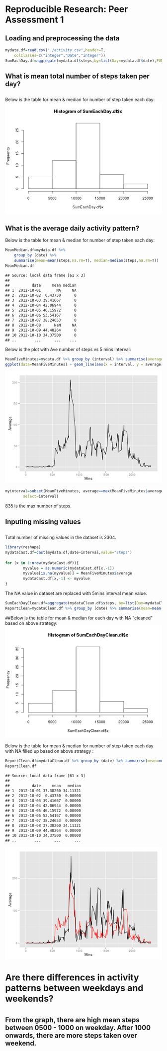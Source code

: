 # Reproducible Research: Peer Assessment 1


## Loading and preprocessing the data




```r
mydata.df=read.csv("./activity.csv",header=T,
	colClasses=c("integer","Date","integer"))
SumEachDay.df=aggregate(mydata.df$steps,by=list(Day=mydata.df$date),FUN=sum)
```

##
## What is mean total number of steps taken per day?
##
Below is the table for mean & median for number of step taken each day:
![](PA1_template_files/figure-html/unnamed-chunk-3-1.png) 

## What is the average daily activity pattern?

Below is the table for mean & median for number of step taken each day:

```r
MeanMedian.df=mydata.df %>% 
	group_by (date) %>% 
	summarise(mean=mean(steps,na.rm=T), median=median(steps,na.rm=T))
MeanMedian.df
```

```
## Source: local data frame [61 x 3]
## 
##          date     mean median
## 1  2012-10-01       NA     NA
## 2  2012-10-02  0.43750      0
## 3  2012-10-03 39.41667      0
## 4  2012-10-04 42.06944      0
## 5  2012-10-05 46.15972      0
## 6  2012-10-06 53.54167      0
## 7  2012-10-07 38.24653      0
## 8  2012-10-08      NaN     NA
## 9  2012-10-09 44.48264      0
## 10 2012-10-10 34.37500      0
## ..        ...      ...    ...
```

Below is the plot with Ave number of steps vs 5 mins interval:

```r
MeanFiveMinutes=mydata.df %>% group_by (interval) %>% summarise(average=mean(steps,na.rm=T))
ggplot(data=MeanFiveMinutes) + geom_line(aes(x = interval, y = average)) + xlab('Mins') + ylab('Average')
```

![](PA1_template_files/figure-html/unnamed-chunk-4-1.png) 


```r
myinterval=subset(MeanFiveMinutes, average==max(MeanFiveMinutes$average),
        select=interval)
```
835 is the max number of steps.

##
## Inputing missing values
##

Total number of missing values in the dataset is 2304.


```r
library(reshape)
mydataCast.df=cast(mydata.df,date~interval,value="steps")

for (x in 1:nrow(mydataCast.df)){
        myvalue = as.numeric(mydataCast.df[x,-1])
        myvalue[is.na(myvalue)] = MeanFiveMinutes$average
        mydataCast.df[x,-1] <- myvalue
}
```

The NA value in dataset are replaced with 5mins interval  mean value.





```r
SumEachDayClean.df=aggregate(mydataClean.df$steps, by=list(Day=mydataClean.df$date),FUN=sum)
ReportClean=mydataClean.df %>% group_by (date) %>% summarise(mean=mean(steps,na.rm=T), median=median(steps,na.rm=T))
```

##Below is the table for mean & median for each day with NA "cleaned" based on above strategy:
![](PA1_template_files/figure-html/unnamed-chunk-10-1.png) 

Below is the table for mean & median for number of step taken each day with NA filled up based on above strategy :

```r
ReportClean.df=mydataClean.df %>% group_by (date) %>% summarise(mean=mean(steps,na.rm=T), median=median(steps,na.rm=T))
ReportClean.df
```

```
## Source: local data frame [61 x 3]
## 
##          date     mean   median
## 1  2012-10-01 37.38260 34.11321
## 2  2012-10-02  0.43750  0.00000
## 3  2012-10-03 39.41667  0.00000
## 4  2012-10-04 42.06944  0.00000
## 5  2012-10-05 46.15972  0.00000
## 6  2012-10-06 53.54167  0.00000
## 7  2012-10-07 38.24653  0.00000
## 8  2012-10-08 37.38260 34.11321
## 9  2012-10-09 44.48264  0.00000
## 10 2012-10-10 34.37500  0.00000
## ..        ...      ...      ...
```


![](PA1_template_files/figure-html/unnamed-chunk-12-1.png) 

# Are there differences in activity patterns between weekdays and weekends?
# 
## From the graph, there are high mean steps between 0500 - 1000 on weekday. After 1000 onwards,  there are more steps taken over weekend.
